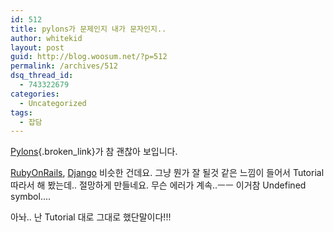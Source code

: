 ```yaml
---
id: 512
title: pylons가 문제인지 내가 문자인지..
author: whitekid
layout: post
guid: http://blog.woosum.net/?p=512
permalink: /archives/512
dsq_thread_id:
  - 743322679
categories:
  - Uncategorized
tags:
  - 잡담
---
```

[Pylons][1]{.broken_link}가 참 괜찮아 보입니다.

[RubyOnRails][2], [Django][3] 비슷한 건데요. 그냥 뭔가 잘 될것 같은 느낌이 들어서 Tutorial 따라서 해 봤는데.. 절망하게 만들네요. 무슨 에러가 계속..ㅡㅡ 이거참 Undefined symbol....

아놔.. 난 Tutorial 대로 그대로 했단말이다!!!

 [1]: http://pylonshq.com/
 [2]: http://rubyonrails.org/
 [3]: http://www.djangoproject.com/